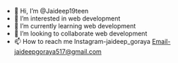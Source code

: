 - 👋 Hi, I’m @Jaideep19teen
- 👀 I’m interested in web development 
- 🌱 I’m currently learning web development 
- 💞️ I’m looking to collaborate web development 
- 📫 How to reach me Instagram-jaideep_goraya Email-jaideepgoraya517@gmail.com

<!---
Jaideep19teen/Jaideep19teen is a ✨ special ✨ repository because its `README.md` (this file) appears on your GitHub profile.
You can click the Preview link to take a look at your changes.
--->
